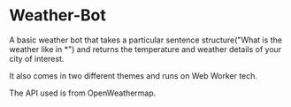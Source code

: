# Weather-Bot
A basic weather bot that takes a particular sentence structure("What is the weather like in *") 
and returns the temperature and weather details of your city of interest.

It also comes in two different themes and runs on Web Worker tech.

The API used is from OpenWeathermap.
